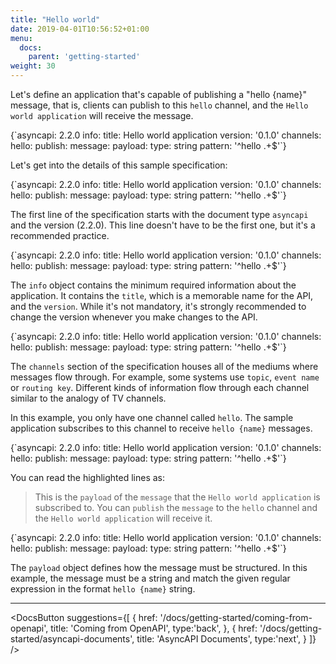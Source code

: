 ```yaml
---
title: "Hello world"
date: 2019-04-01T10:56:52+01:00
menu:
  docs:
    parent: 'getting-started'
weight: 30
---
```


Let's define an application that's capable of publishing a "hello {name}" message, that is, clients can publish to this `hello` channel, and the `Hello world application` will receive the message.

<CodeBlock>
{`asyncapi: 2.2.0
info:
  title: Hello world application
  version: '0.1.0'
channels:
  hello:
    publish:
      message:
        payload:
          type: string
          pattern: '^hello .+$'`}
</CodeBlock>

Let's get into the details of this sample specification:

<CodeBlock highlightedLines={[1]}>
{`asyncapi: 2.2.0
info:
  title: Hello world application
  version: '0.1.0'
channels:
  hello:
    publish:
      message:
        payload:
          type: string
          pattern: '^hello .+$'`}
</CodeBlock>

The first line of the specification starts with the document type `asyncapi` and the version (2.2.0). This line doesn't have to be the first one, but it's a recommended practice.

<CodeBlock highlightedLines={[2,3,4]}>
{`asyncapi: 2.2.0
info:
  title: Hello world application
  version: '0.1.0'
channels:
  hello:
    publish:
      message:
        payload:
          type: string
          pattern: '^hello .+$'`}
</CodeBlock>

The `info` object contains the minimum required information about the application. It contains the `title`, which is a memorable name for the API, and the `version`. While it's not mandatory, it's strongly recommended to change the version whenever you make changes to the API.

<CodeBlock highlightedLines={[5,6,7,8,9,10,11]}>
{`asyncapi: 2.2.0
info:
  title: Hello world application
  version: '0.1.0'
channels:
  hello:
    publish:
      message:
        payload:
          type: string
          pattern: '^hello .+$'`}
</CodeBlock>

The `channels` section of the specification houses all of the mediums where messages flow through. For example, some systems use `topic`, `event name` or `routing key`. Different kinds of information flow through each channel similar to the analogy of TV channels.

In this example, you only have one channel called `hello`. The sample application subscribes to this channel to receive `hello {name}` messages.

<CodeBlock highlightedLines={[6,7,8,9]}>
{`asyncapi: 2.2.0
info:
  title: Hello world application
  version: '0.1.0'
channels:
  hello:
    publish:
      message:
        payload:
          type: string
          pattern: '^hello .+$'`}
</CodeBlock>

You can read the highlighted lines as:
> This is the `payload` of the `message` that the `Hello world application` is subscribed to. You can `publish` the `message` to the `hello` channel and the `Hello world application` will receive it.

<CodeBlock highlightedLines={[9,10,11]}>
{`asyncapi: 2.2.0
info:
  title: Hello world application
  version: '0.1.0'
channels:
  hello:
    publish:
      message:
        payload:
          type: string
          pattern: '^hello .+$'`}
</CodeBlock>

The `payload` object defines how the message must be structured. In this example, the message must be a string and match the given regular expression in the format `hello {name}` string.

---

<DocsButton
  suggestions={[
    {
      href: '/docs/getting-started/coming-from-openapi',
      title: 'Coming from OpenAPI',
      type:'back',
    },
    {
      href: '/docs/getting-started/asyncapi-documents',
      title: 'AsyncAPI Documents',
      type:'next',
    }
  ]}
/>
